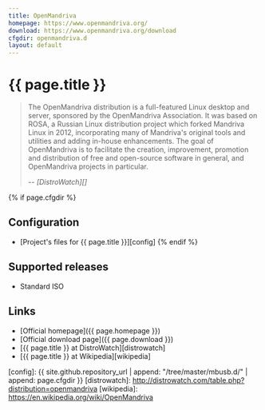 ```yaml
---
title: OpenMandriva
homepage: https://www.openmandriva.org/
download: https://www.openmandriva.org/download
cfgdir: openmandriva.d
layout: default
---
```


# {{ page.title }}

> The OpenMandriva distribution is a full-featured Linux desktop and server,
> sponsored by the OpenMandriva Association. It was based on ROSA, a Russian
> Linux distribution project which forked Mandriva Linux in 2012, incorporating
> many of Mandriva's original tools and utilities and adding in-house
> enhancements. The goal of OpenMandriva is to facilitate the creation,
> improvement, promotion and distribution of free and open-source software in
> general, and OpenMandriva projects in particular.
>
> -- <cite markdown="1">[DistroWatch][]</cite>


{% if page.cfgdir %}
## Configuration

- [Project's files for {{ page.title }}][config]
{% endif %}


## Supported releases

- Standard ISO


## Links

- [Official homepage]({{ page.homepage }})
- [Official download page]({{ page.download }})
- [{{ page.title }} at DistroWatch][distrowatch]
- [{{ page.title }} at Wikipedia][wikipedia]


[config]: {{ site.github.repository_url | append: "/tree/master/mbusb.d/" | append: page.cfgdir }}
[distrowatch]: http://distrowatch.com/table.php?distribution=openmandriva
[wikipedia]: https://en.wikipedia.org/wiki/OpenMandriva
